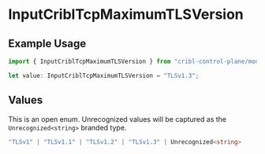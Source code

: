 # InputCriblTcpMaximumTLSVersion

## Example Usage

```typescript
import { InputCriblTcpMaximumTLSVersion } from "cribl-control-plane/models/operations";

let value: InputCriblTcpMaximumTLSVersion = "TLSv1.3";
```

## Values

This is an open enum. Unrecognized values will be captured as the `Unrecognized<string>` branded type.

```typescript
"TLSv1" | "TLSv1.1" | "TLSv1.2" | "TLSv1.3" | Unrecognized<string>
```
